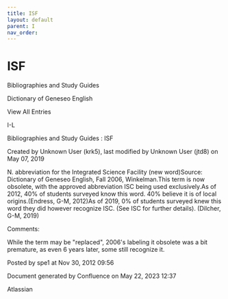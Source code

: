```yaml
---
title: ISF
layout: default
parent: I
nav_order:
---
```


# ISF

Bibliographies and Study Guides

Dictionary of Geneseo English

View All Entries

I-L

Bibliographies and Study Guides : ISF

Created by  Unknown User (krk5), last modified by  Unknown User (jtd8) on May 07, 2019

N. abbreviation for the Integrated Science Facility (new word)Source: Dictionary of Geneseo English, Fall 2006, Winkelman.This term is now obsolete, with the approved abbreviation ISC being used exclusively.As of 2012, 40% of students surveyed know this word. 40% believe it is of local origins.(Endress, G-M, 2012)As of 2019, 0% of students surveyed knew this word they did however recognize ISC. (See ISC for further details). (Dilcher, G-M, 2019)

Comments:

While the term may be &quot;replaced&quot;, 2006's labeling it obsolete was a bit premature, as even 6 years later, some still recognize it.

Posted by spe1 at Nov 30, 2012 09:56

Document generated by Confluence on May 22, 2023 12:37

Atlassian
